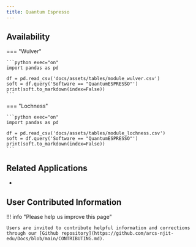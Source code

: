 ```yaml
---
title: Quantum Espresso
---
```


## Availability

=== "Wulver"

    ```python exec="on"
    import pandas as pd
    
    df = pd.read_csv('docs/assets/tables/module_wulver.csv')
    soft = df.query('Software == "QuantumESPRESSO"')
    print(soft.to_markdown(index=False))
    ```

=== "Lochness"

    ```python exec="on"
    import pandas as pd
    
    df = pd.read_csv('docs/assets/tables/module_lochness.csv')
    soft = df.query('Software == "QuantumESPRESSO"')
    print(soft.to_markdown(index=False))
    ```

## Related Applications

* 

## User Contributed Information

!!! info "Please help us improve this page"

    Users are invited to contribute helpful information and corrections through our [Github repository](https://github.com/arcs-njit-edu/Docs/blob/main/CONTRIBUTING.md).



